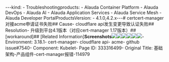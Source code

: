 ---kind:   - Troubleshootingproducts:    - Alauda Container Platform   - Alauda DevOps   - Alauda AI   - Alauda Application Services   - Alauda Service Mesh   - Alauda Developer PortalProductsVersion:   - 4.1.0,4.2.x---<!-- A type of document that involves encountering a fault, diag...it, performing root cause analysis, and providing solutions. --># certcert-manager对接acme申请证书失败## Cause- cloudflare api发生变更导致认证失败## Resolution- 升级到平台4.1版本（对应cert-manager 1.17版本）## [workaround]## [Related Information]**Screenshots**![](/download/attachments/333316499/1754981933_99781_633b2f_cert-manager%25E6%258A%25A5%25E9%2594%2599%25E9%2597%25AE%25E9%25A2%25981.png?version=1&modificationDate=1755757908000&api=v2)![](assets/ji-chu-jia-gou-chan-pin-zu-jian-cert-managerbao-cuo-114979/mceclip4_1754992903459_1ru68.png)![](assets/ji-chu-jia-gou-chan-pin-zu-jian-cert-managerbao-cuo-114979/mceclip3_1754992900926_69ov8.png)![](assets/ji-chu-jia-gou-chan-pin-zu-jian-cert-managerbao-cuo-114979/mceclip0_1754994403385_ep3iv.png)![](assets/ji-chu-jia-gou-chan-pin-zu-jian-cert-managerbao-cuo-114979/mceclip2_1755049738994_h2qeg.png)![](assets/ji-chu-jia-gou-chan-pin-zu-jian-cert-managerbao-cuo-114979/mceclip1_1755049733541_t7geo.png)- Environment: 3.18.1- cert-manager- cloudflare api- acme- github issue#7540- Component: Kubelet- Page ID: 333316499- Original Title: 基础架构-产品组件-cert-manager报错-114979